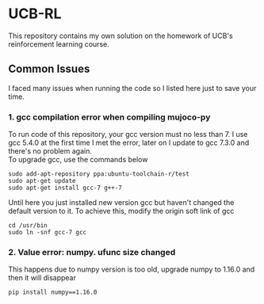 # UCB-RL

This repository contains my own solution on the homework of UCB's reinforcement learning course.

## Common Issues

I faced many issues when running the code so I listed here just to save your time.

### 1. gcc compilation error when compiling mujoco-py
To run code of this repository, your gcc version must no less than 7. I use gcc 5.4.0 at the first time I met the error, later on I update to gcc 7.3.0 and there's no problem again.  
To upgrade gcc, use the commands below
```
sudo add-apt-repository ppa:ubuntu-toolchain-r/test
sudo apt-get update
sudo apt-get install gcc-7 g++-7
``` 
Until here you just installed new version gcc but haven't changed the default version to it. To achieve this, modify the origin soft link of gcc
```
cd /usr/bin
sudo ln -snf gcc-7 gcc
```

### 2. Value error: numpy. ufunc size changed
This happens due to numpy version is too old, upgrade numpy to 1.16.0 and then it will disappear
```
pip install numpy==1.16.0
```